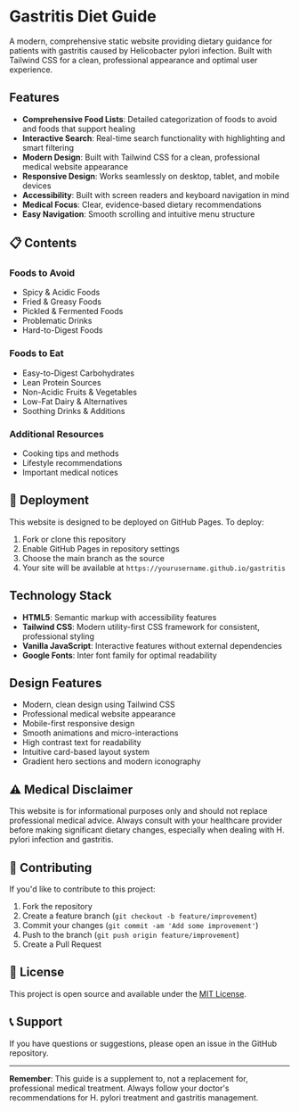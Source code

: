 # Gastritis Diet Guide

A modern, comprehensive static website providing dietary guidance for patients with gastritis caused by Helicobacter pylori infection. Built with Tailwind CSS for a clean, professional appearance and optimal user experience.

## Features

- **Comprehensive Food Lists**: Detailed categorization of foods to avoid and foods that support healing
- **Interactive Search**: Real-time search functionality with highlighting and smart filtering
- **Modern Design**: Built with Tailwind CSS for a clean, professional medical website appearance
- **Responsive Design**: Works seamlessly on desktop, tablet, and mobile devices
- **Accessibility**: Built with screen readers and keyboard navigation in mind
- **Medical Focus**: Clear, evidence-based dietary recommendations
- **Easy Navigation**: Smooth scrolling and intuitive menu structure

## 📋 Contents

### Foods to Avoid

- Spicy & Acidic Foods
- Fried & Greasy Foods
- Pickled & Fermented Foods
- Problematic Drinks
- Hard-to-Digest Foods

### Foods to Eat

- Easy-to-Digest Carbohydrates
- Lean Protein Sources
- Non-Acidic Fruits & Vegetables
- Low-Fat Dairy & Alternatives
- Soothing Drinks & Additions

### Additional Resources

- Cooking tips and methods
- Lifestyle recommendations
- Important medical notices

## 🚀 Deployment

This website is designed to be deployed on GitHub Pages. To deploy:

1. Fork or clone this repository
2. Enable GitHub Pages in repository settings
3. Choose the main branch as the source
4. Your site will be available at `https://yourusername.github.io/gastritis`

## Technology Stack

- **HTML5**: Semantic markup with accessibility features
- **Tailwind CSS**: Modern utility-first CSS framework for consistent, professional styling
- **Vanilla JavaScript**: Interactive features without external dependencies
- **Google Fonts**: Inter font family for optimal readability

## Design Features

- Modern, clean design using Tailwind CSS
- Professional medical website appearance
- Mobile-first responsive design
- Smooth animations and micro-interactions
- High contrast text for readability
- Intuitive card-based layout system
- Gradient hero sections and modern iconography

## ⚠️ Medical Disclaimer

This website is for informational purposes only and should not replace professional medical advice. Always consult with your healthcare provider before making significant dietary changes, especially when dealing with H. pylori infection and gastritis.

## 🤝 Contributing

If you'd like to contribute to this project:

1. Fork the repository
2. Create a feature branch (`git checkout -b feature/improvement`)
3. Commit your changes (`git commit -am 'Add some improvement'`)
4. Push to the branch (`git push origin feature/improvement`)
5. Create a Pull Request

## 📄 License

This project is open source and available under the [MIT License](LICENSE).

## 📞 Support

If you have questions or suggestions, please open an issue in the GitHub repository.

---

**Remember**: This guide is a supplement to, not a replacement for, professional medical treatment. Always follow your doctor's recommendations for H. pylori treatment and gastritis management.
